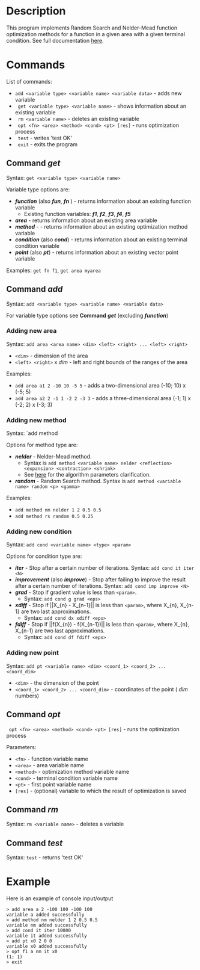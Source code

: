 # Description
This program implements Random Search and Nelder-Mead function optimization methods for a function in a given area with a given terminal condition. See full documentation [here](https://nickfyodorov.github.io/ExtremumSearch/).

# Commands

List of commands:
* `add <variable type> <variable name> <variable data>`  - adds new variable
* ` get <variable type> <variable name>`  - shows information about an existing variable
* ` rm <variable name>`  - deletes an existing variable
* ` opt <fn> <area> <method> <cond> <pt> [res]`  - runs optimization process
* ` test`  - writes 'test OK'
* ` exit` - exits the program

## Command *get*
Syntax: `get <variable type> <variable name>`

Variable type options are:
* **_function_** (also **_fun_**, **_fn_** ) - returns information about an existing function variable
  + Existing function variables: **_f1_**, **_f2_**, **_f3_**, **_f4_**, **_f5_**
* **_area_**  - returns information about an existing area variable
* **_method_** -  - returns information about an existing optimization method variable
* **_condition_** (also **_cond_**)  - returns information about an existing terminal condition variable
* **_point_** (also **_pt_**)  - returns information about an existing vector point variable

Examples: `get fn f1`, `get area myarea`

## Command *add*
Syntax: `add <variable type> <variable name> <variable data>`

For variable type options see **Command** **_get_** (excluding **_function_**)

### Adding new area
Syntax: `add area <area name> <dim> <left> <right> ... <left> <right>`

* `<dim>` - dimension of the area
* `<left> <right>` x _dim_ - left and right bounds of the ranges of the area

Examples:
* `add area a1 2 -10 10 -5 5` - adds a two-dimensional area (-10; 10) x (-5; 5)
* `add area a2 2 -1 1 -2 2 -3 3` - adds a three-dimensional area (-1; 1) x (-2; 2) x (-3; 3)

### Adding new method
Syntax: `add method <variable name> <type> <parameters>

Options for method type are:
* **_nelder_** - Nelder-Mead method.
  + Syntax is `add method <variable name> nelder <reflection> <expansion> <contraction> <shrink>`
  + See [here](https://en.wikipedia.org/wiki/Nelder%E2%80%93Mead_method) for the algorithm parameters clarification.
* **_random_** - Random Search method. Syntax is `add method <variable name> random <p> <gamma>`

Examples:
* `add method nm nelder 1 2 0.5 0.5`
* `add method rs random 0.5 0.25`

### Adding new condition
Syntax: `add cond <variable name> <type> <param>`

Options for condition type are:
* **_iter_** - Stop after a certain number of iterations. Syntax: `add cond it iter <N>`
* **_improvement_** (also **_improve_**) - Stop after failing to improve the result after a certain number of iterations. Syntax: `add cond imp improve <N>`
* **_grad_** - Stop if gradient value is less than `<param>`.
  + Syntax: `add cond g grad <eps>`
* **_xdiff_** - Stop if ||X_{n} - X_{n-1}|| is less than `<param>`, where X_{n}, X_{n-1} are two last approximations.
  + Syntax: `add cond dx xdiff <eps>`
* **_fdiff_** - Stop if ||f(X_{n}) - f(X_{n-1})|| is less than `<param>`, where X_{n}, X_{n-1} are two last approximations.
  + Syntax: `add cond df fdiff <eps>`

### Adding new point
Syntax: `add pt <variable name> <dim> <coord_1> <coord_2> ... <coord_dim>`

* `<dim>` - the dimension of the point
* `<coord_1> <coord_2> ... <coord_dim>` - coordinates of the point ( _dim_ numbers)

## Command _opt_
` opt <fn> <area> <method> <cond> <pt> [res]` - runs the optimization process

Parameters:
* `<fn>` - function variable name
* `<area>` - area variable name
* `<method>` - optimization method variable name
* `<cond>` - terminal condition variable name
* `<pt>` - first point variable name
* `[res]` - (optional) variable to which the result of optimization is saved

## Command _rm_
Syntax: `rm <variable name>` - deletes a variable

## Command _test_
Syntax: `test` - returns 'test OK'

# Example
Here is an example of console input/output

```
> add area a 2 -100 100 -100 100
variable a added successfully
> add method nm nelder 1 2 0.5 0.5
variable nm added successfully
> add cond it iter 10000
variable it added successfully
> add pt x0 2 0 0
variable x0 added successfully
> opt f1 a nm it x0
(1; 1)
> exit
```
